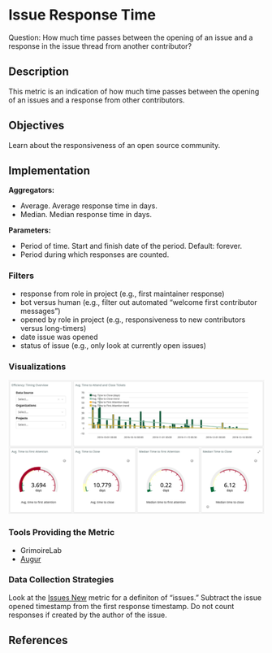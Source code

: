 # Issue Response Time

Question: How much time passes between the opening of an issue and a response in the issue thread from another contributor?

## Description
This metric is an indication of how much time passes between the opening of an issues and a response from other contributors. 

## Objectives
Learn about the responsiveness of an open source community. 

## Implementation

**Aggregators:**
* Average. Average response time in days.
* Median. Median response time in days. 

**Parameters:**
* Period of time. Start and finish date of the period. Default: forever.
*  Period during which responses are counted.

### Filters
* response from role in project (e.g., first maintainer response)
* bot versus human (e.g., filter out automated “welcome first contributor messages”)
* opened by role in project (e.g., responsiveness to new contributors versus long-timers)
* date issue was opened
* status of issue (e.g., only look at currently open issues)

### Visualizations
![Example visualization from GrimoireLab](images/issue_response_duration_grimoirelab.png)

### Tools Providing the Metric 
* GrimoireLab
* [Augur](http://augur.osshealth.io/api_docs/#api-Evolution-Issue_Response_Time_Repo_)

### Data Collection Strategies

Look at the [Issues New](https://github.com/chaoss/wg-evolution/blob/master/metrics/Issues_New.md) metric for a definiton of “issues.” Subtract the issue opened timestamp from the first response timestamp. Do not count responses if created by the author of the issue.

## References


